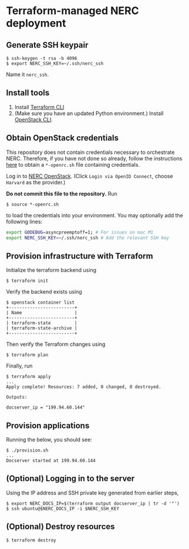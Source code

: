 # Terraform-managed NERC deployment 

## Generate SSH keypair

```console
$ ssh-keygen -t rsa -b 4096
$ export NERC_SSH_KEY=~/.ssh/nerc_ssh
```
Name it `nerc_ssh`.

## Install tools

1. Install [Terraform CLI](https://learn.hashicorp.com/tutorials/terraform/install-cli)
2. (Make sure you have an updated Python environment.) Install [OpenStack CLI](https://docs.openstack.org/newton/user-guide/common/cli-install-openstack-command-line-clients.html).

## Obtain OpenStack credentials

This repository does not contain credentials necessary to orchestrate NERC. Therefore, if you have not done so already, follow the instructions [here](https://github.com/nerc-project/terraform-nerc#how-to-get-credential-to-connect-nercs-openstack) to obtain a `*-openrc.sh` file containing credentials.

Log in to [NERC OpenStack](https://stack.nerc.mghpcc.org). (Click `Login via OpenID Connect`, choose `Harvard` as the provider.)

**Do not commit this file to the repository.** Run 
```console
$ source *-openrc.sh
```
to load the credentials into your environment. You may optionally add the following lines:
```bash
export GODEBUG=asyncpreemptoff=1; # For issues on mac M1
export NERC_SSH_KEY=~/.ssh/nerc_ssh # Add the relevant SSH key
```

## Provision infrastructure with Terraform 
Initialize the terraform backend using
```console
$ terraform init
```
Verify the backend exists using
```console
$ openstack container list
+-------------------------+
| Name                    |
+-------------------------+
| terraform-state         |
| terraform-state-archive |
+-------------------------+
```
Then verify the Terraform changes using 
```console
$ terraform plan
```
Finally, run 
```console
$ terraform apply
...
Apply complete! Resources: 7 added, 0 changed, 0 destroyed.

Outputs:

docserver_ip = "199.94.60.144"
```

## Provision applications
Running the below, you should see:
```console
$ ./provision.sh
...
Docserver started at 199.94.60.144
```

## (Optional) Logging in to the server
Using the IP address and SSH private key generated from earlier steps,
```console
$ export NERC_DOCS_IP=$(terraform output docserver_ip | tr -d '"')
$ ssh ubuntu@$NERC_DOCS_IP -i $NERC_SSH_KEY
```

## (Optional) Destroy resources
```console
$ terraform destroy
```
